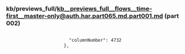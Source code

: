 ### kb/previews_full/kb__previews_full__flows__time-first__master-only@auth.har.part065.md.part001.md (part 002)

```md

                        "columnNumber": 4732
                      },
                   
```

```
